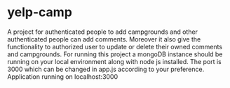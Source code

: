 # yelp-camp
A project for authenticated people to add campgrounds and other authenticated people can add comments. Moreover it also give the functionality to authorized user to update or delete their owned comments and campgrounds.
For running this project a mongoDB instance should be running on your local environment along with node js installed.
The port is 3000 which can be changed in app.js according to your preference.
Application running on localhost:3000
